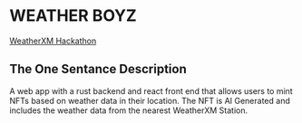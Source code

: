 # WEATHER BOYZ

[WeatherXM Hackathon](https://plgenesis.devspot.app/en?activeTab=overview&challenge=weather-xm)

## The One Sentance Description
A web app with a rust backend and react front end that allows users to mint NFTs based on weather data in their location. The NFT is AI Generated and includes the weather data from the nearest WeatherXM Station.


